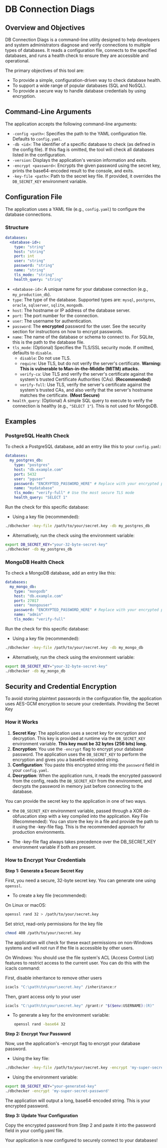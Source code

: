 # DB Connection Diags

## Overview and Objectives

DB Connection Diags is a command-line utility designed to help developers and system administrators diagnose and verify connections to multiple types of databases. It reads a configuration file, connects to the specified databases, and runs a health check to ensure they are accessible and operational.

The primary objectives of this tool are:
- To provide a simple, configuration-driven way to check database health.
- To support a wide range of popular databases (SQL and NoSQL).
- To provide a secure way to handle database credentials by using encryption.

## Command-Line Arguments

The application accepts the following command-line arguments:

- `-config <path>`: Specifies the path to the YAML configuration file. Defaults to `config.yaml`.
- `-db <id>`: The identifier of a specific database to check (as defined in the config file). If this flag is omitted, the tool will check all databases listed in the configuration.
- `-version`: Displays the application's version information and exits.
- `-encrypt <password>`: Encrypts the given password using the secret key, prints the base64-encoded result to the console, and exits.
- `-key-file <path>`: Path to the secret key file. If provided, it overrides the `DB_SECRET_KEY` environment variable.

## Configuration File

The application uses a YAML file (e.g., `config.yaml`) to configure the database connections.

### Structure

```yaml
databases:
  <database-id>:
    type: "string"
    host: "string"
    port: int
    user: "string"
    password: "string"
    name: "string"
    tls_mode: "string"
    health_query: "string"
```

- `<database-id>`: A unique name for your database connection (e.g., `my_production_db`).
- `type`: The type of the database. Supported types are: `mysql`, `postgres`, `oracle`, `sqlserver`, `sqlite`, `mongodb`.
- `host`: The hostname or IP address of the database server.
- `port`: The port number for the connection.
- `user`: The username for authentication.
- `password`: The **encrypted** password for the user. See the security section for instructions on how to encrypt passwords.
- `name`: The name of the database or schema to connect to. For SQLite, this is the path to the database file.
- `tls_mode`: (Optional) Specifies the TLS/SSL security mode. If omitted, defaults to `disable`.
  - `disable`: Do not use TLS.
  - `require`: Use TLS, but do not verify the server's certificate. **Warning: This is vulnerable to Man-in-the-Middle (MITM) attacks.**
  - `verify-ca`: Use TLS and verify the server's certificate against the system's trusted Certificate Authorities (CAs). **(Recommended)**
  - `verify-full`: Use TLS, verify the server's certificate against the system's trusted CAs, and also verify that the server's hostname matches the certificate. **(Most Secure)**
- `health_query`: (Optional) A simple SQL query to execute to verify the connection is healthy (e.g., `"SELECT 1"`). This is not used for MongoDB.

## Examples


### PostgreSQL Health Check

To check a PostgreSQL database, add an entry like this to your `config.yaml`:

```yaml
databases:
  my_postgres_db:
    type: "postgres"
    host: "db.example.com"
    port: 5432
    user: "pguser"
    password: "ENCRYPTED_PASSWORD_HERE" # Replace with your encrypted password
    name: "mydatabase"
    tls_mode: "verify-full" # Use the most secure TLS mode
    health_query: "SELECT 1"
```
Run the check for this specific database:
* Using a key file (recommended):
```bash
./dbchecker -key-file /path/to/your/secret.key -db my_postgres_db
```
* Alternatively, run the check using the environment variable:
```bash
export DB_SECRET_KEY="your-32-byte-secret-key"
./dbchecker -db my_postgres_db
```

### MongoDB Health Check

To check a MongoDB database, add an entry like this:

```yaml
databases:
  my_mongo_db:
    type: "mongodb"
    host: "db.example.com"
    port: 27017
    user: "mongouser"
    password: "ENCRYPTED_PASSWORD_HERE" # Replace with your encrypted password
    name: "admin"
    tls_mode: "verify-full"
```

Run the check for this specific database:
* Using a key file (recommended):
```bash
./dbchecker -key-file /path/to/your/secret.key -db my_mongo_db
```
* Alternatively, run the check using the environment variable:
```bash
export DB_SECRET_KEY="your-32-byte-secret-key"
./dbchecker -db my_mongo_db
```

## Security and Credential Encryption

To avoid storing plaintext passwords in the configuration file, the application uses AES-GCM encryption to secure your credentials.
Providing the Secret Key

### How it Works

1.  **Secret Key**: The application uses a secret key for encryption and decryption. This key is provided at runtime via the `DB_SECRET_KEY` environment variable. **This key must be 32 bytes (256 bits) long.**
2.  **Encryption**: You use the `-encrypt` flag to encrypt your database password. The application uses the `DB_SECRET_KEY` to perform the encryption and gives you a base64-encoded string.
3.  **Configuration**: You paste this encrypted string into the `password` field in your `config.yaml`.
4.  **Decryption**: When the application runs, it reads the encrypted password from the config, reads the `DB_SECRET_KEY` from the environment, and decrypts the password in memory just before connecting to the database.

You can provide the secret key to the application in one of two ways.
* the `DB_SECRET_KEY` environment variable, passed through a XOR de-obfuscation step with a key compiled into the application.
  Key File (Recommended): You can store the key in a file and provide the path to it using the -key-file flag. This is the recommended approach for production environments.

* The -key-file flag always takes precedence over the DB_SECRET_KEY environment variable if both are present.


### How to Encrypt Your Credentials

**Step 1: Generate a Secure Secret Key**

First, you need a secure, 32-byte secret key. You can generate one using `openssl`.
* To create a key file (recommended):

On Linux or macOS:
```bash
openssl rand 32 > /path/to/your/secret.key
```
Set strict, read-only permissions for the key file
```bash
chmod 400 /path/to/your/secret.key
```
The application will check for these exact permissions on non-Windows systems and will not run if the file is accessible by other users.

On Windows: You should use the file system's ACL (Access Control List) features to restrict access to the current user. You can do this with the icacls command:

First, disable inheritance to remove other users
```bash
icacls "C:\path\to\your\secret.key" /inheritance:r
```
Then, grant access only to your user
```bash
icacls "C:\path\to\your\secret.key" /grant:r "$($env:USERNAME):(R)"
```

 * To generate a key for the environment variable:
```bash
    openssl rand -base64 32
```
**Step 2: Encrypt Your Password**

Now, use the application's -encrypt flag to encrypt your database password.

  * Using the key file:
```bash
./dbchecker -key-file /path/to/your/secret.key -encrypt 'my-super-secret-password'
```
  * Using the environment variable:
```bash
export DB_SECRET_KEY="your-generated-key"
./dbchecker -encrypt 'my-super-secret-password'
```
The application will output a long, base64-encoded string. This is your encrypted password.

**Step 3: Update Your Configuration**

Copy the encrypted password from Step 2 and paste it into the password field in your config.yaml file.

Your application is now configured to securely connect to your databases!
